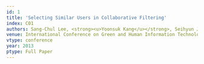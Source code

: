 ```yaml
---
id: 1
title: 'Selecting Similar Users in Collaborative Filtering'
index: C01
authors: Sang-Chul Lee, <strong><u>Yoonsuk Kang</u></strong>, Seihyun Jeong, Min-Hee Jang, Young-Sup Hwang, and Sang-Wook Kim
venue: International Conference on Green and Human Information Technology (<strong>ICGHIT</strong>)
vtype: conference
year: 2013
ptype: Full Paper
---
```


